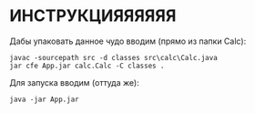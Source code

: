 # ИНСТРУКЦИЯЯЯЯЯЯ

Дабы упаковать данное чудо вводим (прямо из папки Calc):
```
javac -sourcepath src -d classes src\calc\Calc.java
jar cfe App.jar calc.Calc -C classes .
```

Для запуска вводим (оттуда же):
```
java -jar App.jar
```